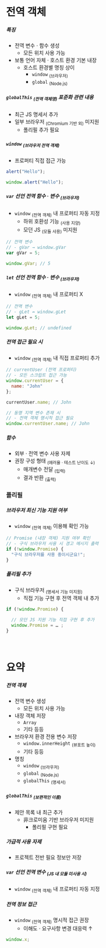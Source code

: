 전역 객체
====

##### 특징
- 전역 변수 · 함수 생성
  - 모든 위치 사용 가능
- 보통 언어 자체 · 호스트 환경 기본 내장
  - 호스트 환경별 명칭 상이
    - `window` <sub>(브라우저)</sub>
    - `global` <sub>(Node.js)</sub>

##### `globalThis` <sub>(전역 객체명)</sub> 표준화 관련 내용
- 최근 JS 명세서 추가
- 일부 브라우저 <sub>(Chromium 기반 외)</sub> 미지원
  - 폴리필 추가 필요

##### `window` <sub>(브라우저 전역 객체)</sub>
- 프로퍼티 직접 접근 가능
```javascript
alert("Hello");

window.alert("Hello");
```

##### `var` 선언 전역 함수 · 변수 <sub>(브라우저)</sub>
- `window` <sub>(전역 객체)</sub> 내 프로퍼티 자동 지정
  - 하위 호환성 기능 <sub>(사용 지양)</sub>
  - 모던 JS <sub>(모듈 사용)</sub> 미지원
```javascript
// 전역 변수
// - gVar → window.gVar
var gVar = 5;

window.gVar; // 5
```

##### `let` 선언 전역 함수 · 변수 <sub>(브라우저)</sub>
- `window` <sub>(전역 객체)</sub> 내 프로퍼티 X
```javascript
// 전역 변수
// - gLet ↛ window.gLet
let gLet = 5;

window.gLet; // undefined
```

##### 전역 접근 필요 시
- `window` <sub>(전역 객체)</sub> 내 직접 프로퍼티 추가
```javascript
// currentUser (전역 프로퍼티)
// - 모든 스크립트 접근 가능
window.currentUser = {
  name: "John"
};

currentUser.name; // John

// 동명 지역 변수 존재 시
// - 전역 객체 명시적 접근 필요
window.currentUser.name; // John
```

##### 함수
- 외부 · 전역 변수 사용 자제
- 권장 구성 형태 <sub>(에러율 · 테스트 난이도 ↓)</sub>
  - 매개변수 전달 <sub>(입력)</sub>
  - 결과 반환 <sub>(출력)</sub>

### 폴리필

##### 브라우저 최신 기능 지원 여부
- `window` <sub>(전역 객체)</sub> 이용해 확인 가능
```javascript
// Promise (내장 객체) 지원 여부 확인
// - 구식 브라우저 사용 시 경고 메시지 출력
if (!window.Promise) {
  "구식 브라우저를 사용 중이시군요!";
}
```

##### 폴리필 추가
- 구식 브라우저 <sub>(명세서 기능 미지원)</sub>
  - 직접 기능 구현 후 전역 객체 내 추가
```javascript
if (!window.Promise) {

  // 모던 JS 지원 기능 직접 구현 후 추가
  window.Promise = … ;
}
```

<br />

요약
====

##### 전역 객체
- 전역 변수 생성
  - 모든 위치 사용 가능
- 내장 객체 저장
  - `Array`
  - 기타 등등
- 브라우저 환경 전용 변수 저장
  - `window.innerHeight` <sub>(뷰포트 높이)</sub>
  - 기타 등등
- 명칭
  - `window` <sub>(브라우저)</sub>
  - `global` <sub>(Node.js)</sub>
  - `globalThis` <sub>(명세서)</sub>

##### `globalThis` <sub>(보편적인 이름)</sub>
- 제안 목록 내 최근 추가
  - 非크로미움 기반 브라우저 미지원
    - 폴리필 구현 필요

##### 가급적 사용 자제
- 프로젝트 전반 필요 정보만 저장

##### `var` 선언 전역 변수 <sub>(JS 내 모듈 미사용 시)</sub>
- `window` <sub>(전역 객체)</sub> 내 프로퍼티 자동 지정

##### 전역 정보 접근
- `window` <sub>(전역 객체)</sub> 명시적 접근 권장
  - 이해도 · 요구사항 변경 대응력 ↑
```javascript
window.x;
```
